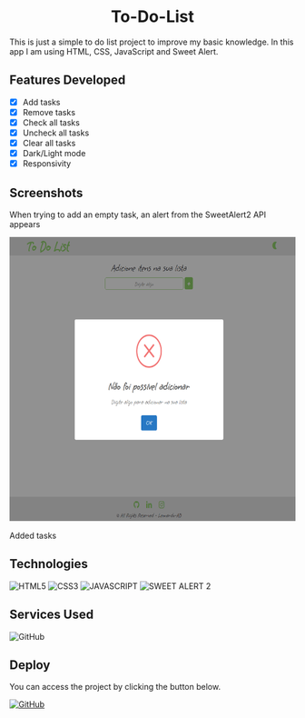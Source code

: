 <h1 align='center'>To-Do-List</h1>

<p>This is just a simple to do list project to improve my basic knowledge. In this app I am using HTML, CSS, JavaScript and Sweet Alert.</p>

## Features Developed

- [x] Add tasks
- [x] Remove tasks
- [x] Check all tasks
- [x] Uncheck all tasks
- [x] Clear all tasks
- [x] Dark/Light mode
- [X] Responsivity

## Screenshots

<p>When trying to add an empty task, an alert from the SweetAlert2 API appears</p>

<img src="./images/addingEmptyTask.png" widht="500" height="500"/> 


<p>Added tasks</p>



## Technologies

![HTML5](https://img.shields.io/badge/HTML5-E34F26?style=for-the-badge&logo=html5&logoColor=white)
![CSS3](https://img.shields.io/badge/CSS3-1572B6?style=for-the-badge&logo=css3&logoColor=white)
![JAVASCRIPT](https://img.shields.io/badge/JavaScript-323330?style=for-the-badge&logo=javascript&logoColor=F7DF1E)
![SWEET ALERT 2](https://img.shields.io/badge/Sweet%20Alert%202-5468ff?style=for-the-badge&logo=cake&logoColor=white)

## Services Used

![GitHub](https://img.shields.io/badge/GitHub%20Pages-000000?style=for-the-badge&logo=github&logoColor=white)</a>

## Deploy

You can access the project by clicking the button below.

<a href="https://leonardo-ad.github.io/To-Do-List/" target='_blank'>![GitHub](https://img.shields.io/badge/GitHub%20Pages-000000?style=for-the-badge&logo=github&logoColor=white)</a>
